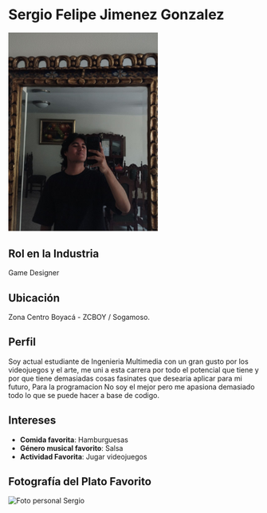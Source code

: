 # Sergio Felipe Jimenez Gonzalez
<img src="./Foto.jpg" alt="Foto de perfil de Sergio" width="300"/>

## Rol en la Industria 
Game Designer

## Ubicación 
Zona Centro Boyacá - ZCBOY / Sogamoso.

## Perfil 
Soy actual estudiante de Ingenieria Multimedia con un gran gusto por los videojuegos y el arte, me uni a esta carrera por todo el potencial que tiene y por que tiene demasiadas cosas fasinates que desearia aplicar para mi futuro, Para la programacion No soy el mejor pero me apasiona demasiado todo lo que se puede hacer a base de codigo.

## Intereses 
- **Comida favorita**: Hamburguesas 
- **Género musical favorito**: Salsa
- **Actividad Favorita**: Jugar videojuegos

## Fotografía del Plato Favorito 
<img src="Sergio%Felipe%Jimenez%Gonzalez/Hamburguesa.jpg" alt="Foto personal Sergio" width="300"/>



